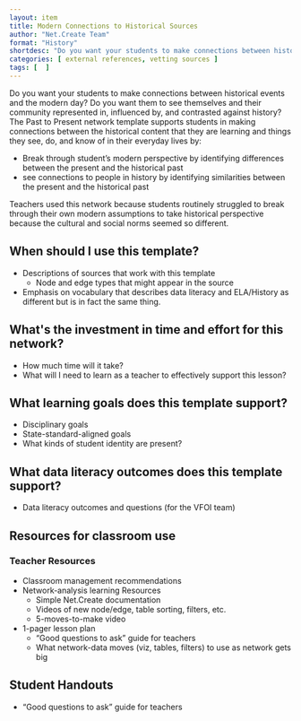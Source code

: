 ```yaml
---
layout: item
title: Modern Connections to Historical Sources
author: "Net.Create Team"
format: "History"
shortdesc: "Do you want your students to make connections between historical events and the modern day? Do you want them to see themselves and their community represented in, influenced by, and contrasted against history?"
categories: [ external references, vetting sources ]
tags: [  ]
---
```


Do you want your students to make connections between historical events and the modern day? Do you want them to see themselves and their community represented in, influenced by, and contrasted against history? The Past to Present network template supports students in making connections between the historical content that they are learning and things they see, do, and know of in their everyday lives by: 
- Break through student’s modern perspective by identifying differences between the present and the historical past
- see connections to people in history by identifying similarities between the present and the historical past

Teachers used this network because students routinely struggled to break through their own modern assumptions to take historical perspective because the cultural and social norms seemed so different.

## When should I use this template?

- Descriptions of sources that work with this template
	- Node and edge types that might appear in the source
- Emphasis on vocabulary that describes data literacy and ELA/History as different but is in fact the same thing.

## What's the investment in time and effort for this network?

- How much time will it take?
- What will I need to learn as a teacher to effectively support this lesson?


## What learning goals does this template support?

- Disciplinary goals
- State-standard-aligned goals
- What kinds of student identity are present?

## What data literacy outcomes does this template support?

- Data literacy outcomes and questions (for the VFOI team)

## Resources for classroom use

### Teacher Resources

- Classroom management recommendations
- Network-analysis learning Resources
	- Simple Net.Create documentation
	- Videos of new node/edge, table sorting, filters, etc.
	- 5-moves-to-make video
- 1-pager lesson plan
	- “Good questions to ask” guide for teachers
	- What network-data moves (viz, tables, filters) to use as network gets big

## Student Handouts

- “Good questions to ask” guide for teachers
